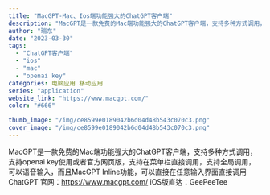 ```yaml
---
title: "MacGPT-Mac、Ios端功能强大的ChatGPT客户端"
description: "MacGPT是一款免费的Mac端功能强大的ChatGPT客户端，支持多种方式调用，支持openai key使用或者官方网"
author: "瑞东"
date: "2023-03-30"
tags:
  - "ChatGPT客户端"
  - "ios"
  - "mac"
  - "openai key"
categories: 电脑应用 移动应用
series: "application"
website_link: "https://www.macgpt.com/"
color: "#666"

thumb_image: "/img/ce8599e0189042b6d04d48b543c070c3.png"
cover_image: "/img/ce8599e0189042b6d04d48b543c070c3.png"
---
```


MacGPT是一款免费的Mac端功能强大的ChatGPT客户端，支持多种方式调用，支持openai key使用或者官方网页版，支持在菜单栏直接调用，支持全局调用，可以语音输入，而且MacGPT Inline功能，可以直接在任意输入界面直接调用ChatGPT 官网：https://www.macgpt.com/ iOS版直达：GeePeeTee 